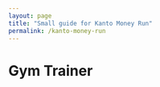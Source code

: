 ```yaml
---
layout: page
title: "Small guide for Kanto Money Run"
permalink: /kanto-money-run
---
```

<h1>Gym Trainer</h1>